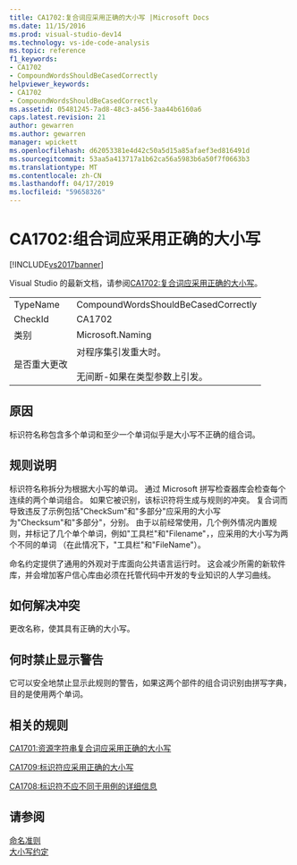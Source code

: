 ```yaml
---
title: CA1702:复合词应采用正确的大小写 |Microsoft Docs
ms.date: 11/15/2016
ms.prod: visual-studio-dev14
ms.technology: vs-ide-code-analysis
ms.topic: reference
f1_keywords:
- CA1702
- CompoundWordsShouldBeCasedCorrectly
helpviewer_keywords:
- CA1702
- CompoundWordsShouldBeCasedCorrectly
ms.assetid: 05481245-7ad8-48c3-a456-3aa44b6160a6
caps.latest.revision: 21
author: gewarren
ms.author: gewarren
manager: wpickett
ms.openlocfilehash: d62053381e4d42c50a5d15a85afaef3ed816491d
ms.sourcegitcommit: 53aa5a413717a1b62ca56a5983b6a50f7f0663b3
ms.translationtype: MT
ms.contentlocale: zh-CN
ms.lasthandoff: 04/17/2019
ms.locfileid: "59658326"
---
```

# <a name="ca1702-compound-words-should-be-cased-correctly"></a>CA1702:组合词应采用正确的大小写
[!INCLUDE[vs2017banner](../includes/vs2017banner.md)]

Visual Studio 的最新文档，请参阅[CA1702:复合词应采用正确的大小写](https://docs.microsoft.com/visualstudio/code-quality/ca1702-compound-words-should-be-cased-correctly)。  
  
|||  
|-|-|  
|TypeName|CompoundWordsShouldBeCasedCorrectly|  
|CheckId|CA1702|  
|类别|Microsoft.Naming|  
|是否重大更改|对程序集引发重大时。<br /><br /> 无间断-如果在类型参数上引发。|  
  
## <a name="cause"></a>原因  
 标识符名称包含多个单词和至少一个单词似乎是大小写不正确的组合词。  
  
## <a name="rule-description"></a>规则说明  
 标识符名称拆分为根据大小写的单词。 通过 Microsoft 拼写检查器库会检查每个连续的两个单词组合。 如果它被识别，该标识符将生成与规则的冲突。 复合词而导致违反了示例包括"CheckSum"和"多部分"应采用的大小写为"Checksum"和"多部分"，分别。 由于以前经常使用，几个例外情况内置规则，并标记了几个单个单词，例如"工具栏"和"Filename"，，应采用的大小写为两个不同的单词 （在此情况下，"工具栏"和"FileName"）。  
  
 命名约定提供了通用的外观对于库面向公共语言运行时。 这会减少所需的新软件库，并会增加客户信心库由必须在托管代码中开发的专业知识的人学习曲线。  
  
## <a name="how-to-fix-violations"></a>如何解决冲突  
 更改名称，使其具有正确的大小写。  
  
## <a name="when-to-suppress-warnings"></a>何时禁止显示警告  
 它可以安全地禁止显示此规则的警告，如果这两个部件的组合词识别由拼写字典，目的是使用两个单词。  
  
## <a name="related-rules"></a>相关的规则  
 [CA1701:资源字符串复合词应采用正确的大小写](../code-quality/ca1701-resource-string-compound-words-should-be-cased-correctly.md)  
  
 [CA1709:标识符应采用正确的大小写](../code-quality/ca1709-identifiers-should-be-cased-correctly.md)  
  
 [CA1708:标识符不应不同于用例的详细信息](../code-quality/ca1708-identifiers-should-differ-by-more-than-case.md)  
  
## <a name="see-also"></a>请参阅  
 [命名准则](http://msdn.microsoft.com/library/fc076d66-9b5f-42d3-aa65-61d970c794a3)   
 [大小写约定](http://msdn.microsoft.com/library/4c4ea526-9203-486f-b72d-29d61c5b3c6d)
